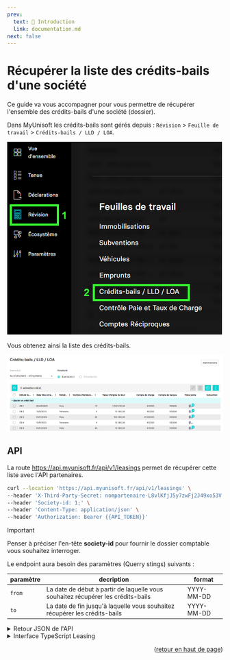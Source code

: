 ```yaml
---
prev:
  text: 🐤 Introduction
  link: documentation.md
next: false
---
```


<span id="readme-top"></span>

# Récupérer la liste des crédits-bails d'une société

Ce guide va vous accompagner pour vous permettre de récupérer l'ensemble des crédits-bails d'une société (dossier).

Dans MyUnisoft les crédits-bails sont gérés depuis : `Révision` > `Feuille de travail` > `Crédits-bails / LLD / LOA`.

![](../../images/revision_feuille_de_travail_credits_bails.png)

Vous obtenez ainsi la liste des crédits-bails.

![](../../images/credits_bails.png)

## API

La route https://api.myunisoft.fr/api/v1/leasings permet de récupérer cette liste avec l'API partenaires.

```bash
curl --location 'https://api.myunisoft.fr/api/v1/leasings' \
--header 'X-Third-Party-Secret: nompartenaire-L8vlKfjJ5y7zwFj2J49xo53V' \
--header 'Society-id: 1;' \
--header 'Content-Type: application/json' \
--header 'Authorization: Bearer {{API_TOKEN}}'
```

> [!IMPORTANT]
> Penser à préciser l'en-tête **society-id** pour fournir le dossier comptable vous souhaitez interroger.

Le endpoint aura besoin des paramètres (Querry stings) suivants :

| paramètre | decription | format |
| --- | --- | --- |
| `from` | La date de début à partir de laquelle vous souhaitez récupérer les crédits-bails | YYYY-MM-DD |
| `to` | La date de fin jusqu'à laquelle vous souhaitez récupérer les crédits-bails | YYYY-MM-DD |

<details class="details custom-block"><summary>Retour JSON de l'API</summary>

```json
[
    {
        "id": 1548,
        "companyId": 177,
        "rentTypeId": 2,
        "contractTypeId": 1,
        "title": "CB 1",
        "isDeductibleVat": false,
        "periodId": 1,
        "typeId": 3,
        "idSociete": 1,
        "lineEntryOriginId": null,
        "taxDeductionValue": 0,
        "comment": "",
        "isExpired": false,
        "contractNumber": "1234-ABCDEF",
        "isClosed": false,
        "isPaymentDue": true,
        "surrenderCost": 122222,
        "originalCost": 1222222,
        "nbOfDeadlines": 12,
        "nbOfDocs": 3,
        "firstDeadlineDate": "2023-03-02",
        "bankAccount": {
            "idCompte": 18719612,
            "noCompte": "512000",
            "intituleCo": "BANQUES"
        },
        "personalAccount": {
            "idCompte": 18719644,
            "noCompte": "612200",
            "intituleCo": "CREDIT-BAIL MOBILIER"
        },
        "subvention": {
            "subventionId": 872,
            "label": "Subvention crédit bail",
            "number": "9876-ABCD"
        }
    },
    // ...
    {
        "id": 1442,
        "companyId": 187,
        "rentTypeId": 2,
        "contractTypeId": 1,
        "title": "CB 5",
        "isDeductibleVat": false,
        "periodId": 1,
        "typeId": 3,
        "idSociete": 30210,
        "lineEntryOriginId": null,
        "taxDeductionValue": 0,
        "comment": "",
        "isExpired": false,
        "contractNumber": "5678-ABCDEF",
        "isClosed": false,
        "isPaymentDue": true,
        "surrenderCost": 100,
        "originalCost": 10000,
        "nbOfDeadlines": 48,
        "nbOfDocs": 1,
        "firstDeadlineDate": "2023-01-01",
        "bankAccount": {
            "idCompte": 18719612,
            "noCompte": "512000",
            "intituleCo": "BANQUES"
        },
        "personalAccount": {
            "idCompte": 18720229,
            "noCompte": "612002",
            "intituleCo": "Crédit Bail Divers"
        },
        "subvention": null
    }
]
```

</details>

<details class="details custom-block"><summary>Interface TypeScript Leasing</summary>

```ts
export interface Leasing {
  id: number,
  companyId: number,
  rentTypeId: number,
  contractTypeId: number,
  title: string,
  isDeductibleVat: boolean,
  periodId: number,
  typeId: number,
  idSociete: number,
  lineEntryOriginId: number,
  taxDeductionValue: number,
  comment: string,
  isExpired: boolean,
  contractNumber: string,
  isClosed: boolean,
  isPaymentDue: boolean,
  surrenderCost: number,
  originalCost: number,
  nbOfDeadlines: number,
  nbOfDocs: number,
  firstDeadlineDate: string,
  bankAccount: {
      idCompte: number,
      noCompte: string,
      intituleCo: string
  },
  personalAccount: {
      idCompte: number,
      noCompte: string,
      intituleCo: string
  },
  subvention: {
      subventionId: number,
      label: string,
      number: string
  }
}
```

</details>

<p align="right">(<a href="#readme-top">retour en haut de page</a>)</p>
